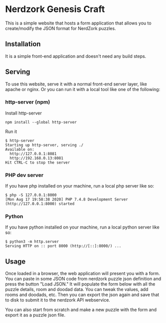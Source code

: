 # Nerdzork Genesis Craft

This is a simple website that hosts a form application that allows you to
create/modify the JSON format for NerdZork puzzles.

## Installation

It is a simple front-end application and doesn't need any build steps.

## Serving

To use this website, serve it with a normal front-end server layer, like
apache or nginx. Or you can run it with a local tool like one of the following:

### http-server (npm)

Install http-server

```
npm install --global http-server
```

Run it

```
$ http-server
Starting up http-server, serving ./
Available on:
  http://127.0.0.1:8081
  http://192.168.0.13:8081
Hit CTRL-C to stop the server
```

### PHP dev server

If you have php installed on your machine, run a local php server like so:

```
$ php -S 127.0.0.1:8000
[Mon Aug 17 19:58:38 2020] PHP 7.4.8 Development Server (http://127.0.0.1:8000) started
```

### Python

If you have python installed on your machine, run a local python server like so:

```
$ python3 -m http.server
Serving HTTP on :: port 8000 (http://[::]:8000/) ...
```

## Usage

Once loaded in a browser, the web application will present you with a form. You
can paste in some JSON code from nerdzork puzzle json definition and press the
button "Load JSON." It will populate the form below with all the puzzle
details, room and doodad data. You can tweak the values, add rooms and doodads,
etc. Then you can export the json again and save that to disk to submit it to
the nerdzork API webservice.

You can also start from scratch and make a new puzzle with the form and export
it as a puzzle json file.
